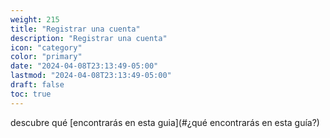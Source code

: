 ```yaml
---
weight: 215
title: "Registrar una cuenta"
description: "Registrar una cuenta"
icon: "category"
color: "primary"
date: "2024-04-08T23:13:49-05:00"
lastmod: "2024-04-08T23:13:49-05:00"
draft: false
toc: true
---
```


descubre qué [encontrarás en esta guia](#¿qué encontrarás en esta guía?)
